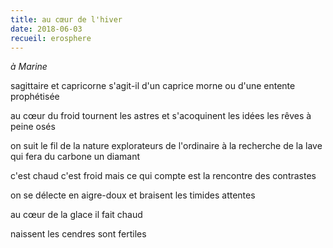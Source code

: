 ```yaml
---
title: au cœur de l'hiver
date: 2018-06-03
recueil: erosphere
---
```


*à Marine*

sagittaire et capricorne
s'agit-il d'un caprice morne
ou d'une entente prophétisée

au cœur du froid tournent les astres
et s'acoquinent les idées
les rêves à peine osés

on suit le fil de la nature
explorateurs de l'ordinaire
à la recherche de la lave
qui fera du carbone un diamant

c'est chaud c'est froid mais ce qui compte
est la rencontre des contrastes

on se délecte en aigre-doux
et braisent les timides attentes

au cœur de la glace il fait chaud

naissent les cendres sont fertiles

